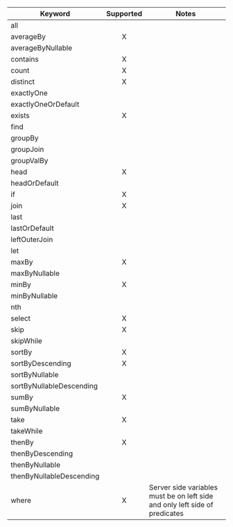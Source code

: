 | Keyword            | Supported  |  Notes
| --------------------- |:-:|---------------------------------------|
all	                     |  |                                                       | 
averageBy                |X |                                                       | 
averageByNullable        |  |                                                       | 
contains                |X |                                                       | 
count                    |X |                                                       | 
distinct                 |X |                                                       | 
exactlyOne               |  |                                                       | 
exactlyOneOrDefault      |  |                                                       | 
exists                   |X |                                                       | 
find                     |  |                                                       | 
groupBy                  |  |                                                       | 
groupJoin                |  |                                                       | 
groupValBy	             |  |                                                       | 
head                     |X |                                                       | 
headOrDefault            |  |                                                       | 
if                       |X |                                                       |
join                     |X |                                                       | 
last                     |  |                                                       | 
lastOrDefault            |  |                                                       | 
leftOuterJoin            |  |                                                       | 
let                      |  |                                                       |
maxBy                    |X |                                                       | 
maxByNullable            |  |                                                       | 
minBy                    |X |                                                       | 
minByNullable            |  |                                                       | 
nth                      |  |                                                       | 
select                   |X |                                                       | 
skip                     |X |                                                       | 
skipWhile                |  |                                                       | 
sortBy                   |X |                                                       | 
sortByDescending	       |X |                                                       | 
sortByNullable           |  |                                                       | 
sortByNullableDescending |  |                                                       | 
sumBy                    |X |                                                       | 
sumByNullable            |  |                                                       | 
take                     |X |                                                       | 
takeWhile                |  |                                                       | 
thenBy	                 |X |                                                       |     
thenByDescending	       |  |                                                       |   
thenByNullable           |  |                                                       | 
thenByNullableDescending |  |                                                       |
where                    |X | Server side variables must be on left side and only left side of predicates  | 
